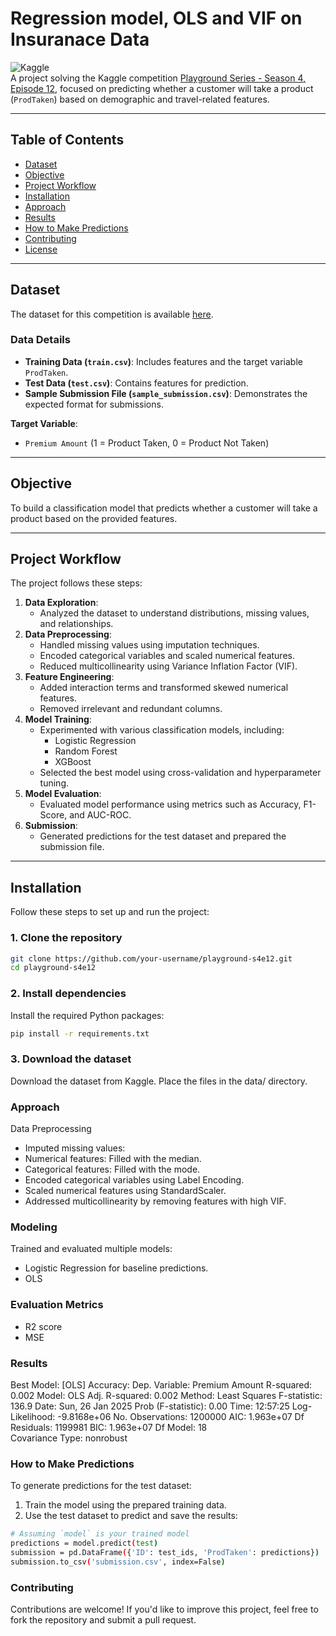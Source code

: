 # **Regression model, OLS and VIF on Insuranace Data**

![Kaggle](https://img.shields.io/badge/Kaggle-Competition-blue.svg)  
A project solving the Kaggle competition [Playground Series - Season 4, Episode 12](https://www.kaggle.com/competitions/playground-series-s4e12/overview), focused on predicting whether a customer will take a product (`ProdTaken`) based on demographic and travel-related features.

---

## **Table of Contents**
- [Dataset](#dataset)
- [Objective](#objective)
- [Project Workflow](#project-workflow)
- [Installation](#installation)
- [Approach](#approach)
- [Results](#results)
- [How to Make Predictions](#how-to-make-predictions)
- [Contributing](#contributing)
- [License](#license)

---

## **Dataset**
The dataset for this competition is available [here](https://www.kaggle.com/competitions/playground-series-s4e12/data).

### **Data Details**
- **Training Data (`train.csv`)**: Includes features and the target variable `ProdTaken`.
- **Test Data (`test.csv`)**: Contains features for prediction.
- **Sample Submission File (`sample_submission.csv`)**: Demonstrates the expected format for submissions.

**Target Variable**:  
- `Premium Amount` (1 = Product Taken, 0 = Product Not Taken)

---

## **Objective**
To build a classification model that predicts whether a customer will take a product based on the provided features.

---

## **Project Workflow**
The project follows these steps:
1. **Data Exploration**:
   - Analyzed the dataset to understand distributions, missing values, and relationships.
2. **Data Preprocessing**:
   - Handled missing values using imputation techniques.
   - Encoded categorical variables and scaled numerical features.
   - Reduced multicollinearity using Variance Inflation Factor (VIF).
3. **Feature Engineering**:
   - Added interaction terms and transformed skewed numerical features.
   - Removed irrelevant and redundant columns.
4. **Model Training**:
   - Experimented with various classification models, including:
     - Logistic Regression
     - Random Forest
     - XGBoost
   - Selected the best model using cross-validation and hyperparameter tuning.
5. **Model Evaluation**:
   - Evaluated model performance using metrics such as Accuracy, F1-Score, and AUC-ROC.
6. **Submission**:
   - Generated predictions for the test dataset and prepared the submission file.

---

## **Installation**
Follow these steps to set up and run the project:

### **1. Clone the repository**
```bash
git clone https://github.com/your-username/playground-s4e12.git
cd playground-s4e12
```

### **2. Install dependencies**
Install the required Python packages:

```bash
pip install -r requirements.txt
```

### **3. Download the dataset**
Download the dataset from Kaggle.
Place the files in the data/ directory.

### **Approach**
Data Preprocessing
* Imputed missing values:
* Numerical features: Filled with the median.
* Categorical features: Filled with the mode.
* Encoded categorical variables using Label Encoding.
* Scaled numerical features using StandardScaler.
* Addressed multicollinearity by removing features with high VIF.

### **Modeling**
Trained and evaluated multiple models:
* Logistic Regression for baseline predictions.
* OLS

### **Evaluation Metrics**
* R2 score
* MSE

### **Results**
Best Model: [OLS]
Accuracy: 
Dep. Variable:         Premium Amount   R-squared:                       0.002
Model:                            OLS   Adj. R-squared:                  0.002
Method:                 Least Squares   F-statistic:                     136.9
Date:                Sun, 26 Jan 2025   Prob (F-statistic):               0.00
Time:                        12:57:25   Log-Likelihood:            -9.8168e+06
No. Observations:             1200000   AIC:                         1.963e+07
Df Residuals:                 1199981   BIC:                         1.963e+07
Df Model:                          18                                         
Covariance Type:            nonrobust                                         


### **How to Make Predictions**
To generate predictions for the test dataset:
1. Train the model using the prepared training data.
2. Use the test dataset to predict and save the results:
```bash
# Assuming `model` is your trained model
predictions = model.predict(test)
submission = pd.DataFrame({'ID': test_ids, 'ProdTaken': predictions})
submission.to_csv('submission.csv', index=False)
```

### **Contributing**
Contributions are welcome! If you'd like to improve this project, feel free to fork the repository and submit a pull request.
